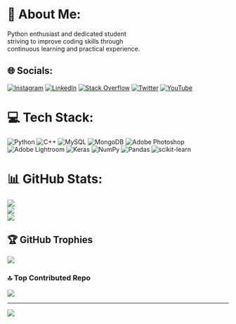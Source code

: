 # 💫 About Me:
Python enthusiast and dedicated student <br>striving to improve coding skills through <br>continuous learning and practical experience.


## 🌐 Socials:
[![Instagram](https://img.shields.io/badge/Instagram-%23E4405F.svg?logo=Instagram&logoColor=white)](https://instagram.com/sicario_otsutsuki) [![LinkedIn](https://img.shields.io/badge/LinkedIn-%230077B5.svg?logo=linkedin&logoColor=white)](https://linkedin.com/in/swaraj-khan) [![Stack Overflow](https://img.shields.io/badge/-Stackoverflow-FE7A16?logo=stack-overflow&logoColor=white)](https://stackoverflow.com/users/21395879) [![Twitter](https://img.shields.io/badge/Twitter-%231DA1F2.svg?logo=Twitter&logoColor=white)](https://twitter.com/LumberJackStuds) [![YouTube](https://img.shields.io/badge/YouTube-%23FF0000.svg?logo=YouTube&logoColor=white)](https://youtube.com/Lumberjackstuds) 

# 💻 Tech Stack:
![Python](https://img.shields.io/badge/python-3670A0?style=for-the-badge&logo=python&logoColor=ffdd54) ![C++](https://img.shields.io/badge/c++-%2300599C.svg?style=for-the-badge&logo=c%2B%2B&logoColor=white) ![MySQL](https://img.shields.io/badge/mysql-%2300f.svg?style=for-the-badge&logo=mysql&logoColor=white) ![MongoDB](https://img.shields.io/badge/MongoDB-%234ea94b.svg?style=for-the-badge&logo=mongodb&logoColor=white) ![Adobe Photoshop](https://img.shields.io/badge/adobephotoshop-%2331A8FF.svg?style=for-the-badge&logo=adobephotoshop&logoColor=white) ![Adobe Lightroom](https://img.shields.io/badge/Adobe%20Lightroom-31A8FF.svg?style=for-the-badge&logo=Adobe%20Lightroom&logoColor=white) ![Keras](https://img.shields.io/badge/Keras-%23D00000.svg?style=for-the-badge&logo=Keras&logoColor=white) ![NumPy](https://img.shields.io/badge/numpy-%23013243.svg?style=for-the-badge&logo=numpy&logoColor=white) ![Pandas](https://img.shields.io/badge/pandas-%23150458.svg?style=for-the-badge&logo=pandas&logoColor=white) ![scikit-learn](https://img.shields.io/badge/scikit--learn-%23F7931E.svg?style=for-the-badge&logo=scikit-learn&logoColor=white)
# 📊 GitHub Stats:
![](https://github-readme-stats.vercel.app/api?username=swaraj-khan&theme=gotham&hide_border=false&include_all_commits=true&count_private=true)<br/>
![](https://github-readme-streak-stats.herokuapp.com/?user=swaraj-khan&theme=gotham&hide_border=false)<br/>
![](https://github-readme-stats.vercel.app/api/top-langs/?username=swaraj-khan&theme=gotham&hide_border=false&include_all_commits=true&count_private=true&layout=compact)

## 🏆 GitHub Trophies
![](https://github-profile-trophy.vercel.app/?username=swaraj-khan&theme=radical&no-frame=false&no-bg=false&margin-w=4)

### 🔝 Top Contributed Repo
![](https://github-contributor-stats.vercel.app/api?username=swaraj-khan&limit=5&theme=dark&combine_all_yearly_contributions=true)

---
[![](https://visitcount.itsvg.in/api?id=swaraj-khan&icon=0&color=0)](https://visitcount.itsvg.in)

<!-- Proudly created with GPRM ( https://gprm.itsvg.in ) -->
